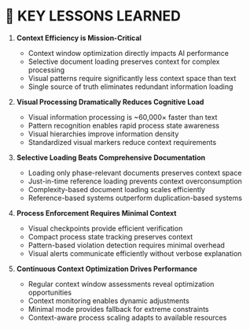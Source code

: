 # 📝 KEY LESSONS LEARNED

1. **Context Efficiency is Mission-Critical**
   - Context window optimization directly impacts AI performance
   - Selective document loading preserves context for complex processing
   - Visual patterns require significantly less context space than text
   - Single source of truth eliminates redundant information loading

2. **Visual Processing Dramatically Reduces Cognitive Load**
   - Visual information processing is ~60,000× faster than text
   - Pattern recognition enables rapid process state awareness
   - Visual hierarchies improve information density
   - Standardized visual markers reduce context requirements

3. **Selective Loading Beats Comprehensive Documentation**
   - Loading only phase-relevant documents preserves context space
   - Just-in-time reference loading prevents context overconsumption
   - Complexity-based document loading scales efficiently
   - Reference-based systems outperform duplication-based systems

4. **Process Enforcement Requires Minimal Context**
   - Visual checkpoints provide efficient verification
   - Compact process state tracking preserves context
   - Pattern-based violation detection requires minimal overhead
   - Visual alerts communicate efficiently without verbose explanation

5. **Continuous Context Optimization Drives Performance**
   - Regular context window assessments reveal optimization opportunities
   - Context monitoring enables dynamic adjustments
   - Minimal mode provides fallback for extreme constraints
   - Context-aware process scaling adapts to available resources 